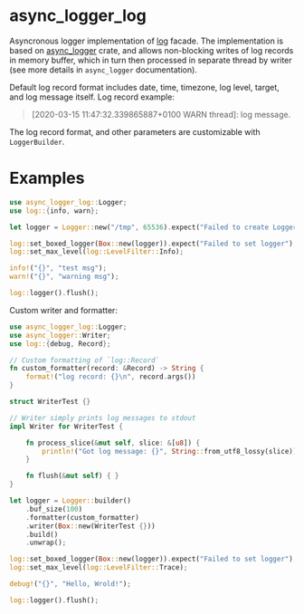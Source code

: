 # async_logger_log

Asyncronous logger implementation of [log](https://docs.rs/log) facade. The implementation is
based on [async_logger](https://docs.rs/async_logger) crate, and allows non-blocking writes of 
log records in memory buffer, which in turn then processed in separate thread by writer (see
more details in `async_logger` documentation).

Default log record format includes date, time, timezone, log level, target, and log message
itself. Log record example:

> [2020-03-15 11:47:32.339865887+0100 WARN thread]: log message.

The log record format, and other parameters are customizable with `LoggerBuilder`.

# Examples

``` rust
use async_logger_log::Logger;
use log::{info, warn};

let logger = Logger::new("/tmp", 65536).expect("Failed to create Logger instance");

log::set_boxed_logger(Box::new(logger)).expect("Failed to set logger");
log::set_max_level(log::LevelFilter::Info);

info!("{}", "test msg");
warn!("{}", "warning msg");

log::logger().flush();
```

Custom writer and formatter:

``` rust
use async_logger_log::Logger;
use async_logger::Writer;
use log::{debug, Record};

// Custom formatting of `log::Record`
fn custom_formatter(record: &Record) -> String {
    format!("log record: {}\n", record.args())
}

struct WriterTest {}

// Writer simply prints log messages to stdout
impl Writer for WriterTest {

    fn process_slice(&mut self, slice: &[u8]) {
        println!("Got log message: {}", String::from_utf8_lossy(slice));
    }

    fn flush(&mut self) { }
}

let logger = Logger::builder()
    .buf_size(100)
    .formatter(custom_formatter)
    .writer(Box::new(WriterTest {}))
    .build()
    .unwrap();

log::set_boxed_logger(Box::new(logger)).expect("Failed to set logger");
log::set_max_level(log::LevelFilter::Trace);

debug!("{}", "Hello, Wrold!");

log::logger().flush();
```
